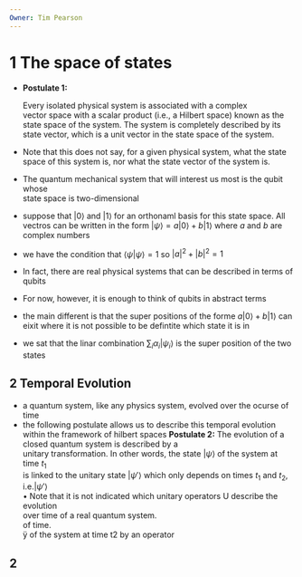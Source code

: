 ```yaml
---
Owner: Tim Pearson
---
```

# 1 The space of states
- **Postulate 1:**
    
    Every isolated physical system is associated with a complex  
    vector space with a scalar product (i.e., a Hilbert space) known as the  
    state space of the system. The system is completely described by its  
    state vector, which is a unit vector in the state space of the system.
    
- Note that this does not say, for a given physical system, what the state  
    space of this system is, nor what the state vector of the system is.
- The quantum mechanical system that will interest us most is the qubit whose  
    state space is two-dimensional
- suppose that $| 0 \rangle$ and $|1 \rangle$ for an orthonaml basis for this state space. All vectros can be written in the form $| \psi \rangle = a |0 \rangle + b |1 \rangle$ where $a$ and $b$ are complex numbers
- we have the condition that $\langle \psi | \psi \rangle = 1$ so $|a|^2 + |b|^2 = 1$
- In fact, there are real physical systems that can be described in terms of qubits
- For now, however, it is enough to think of qubits in abstract terms
- the main different is that the super positions of the forme $a |0 \rangle + b |1 \rangle$ can eixit where it is not possible to be defintite which state it is in
- we sat that the linar combination $\sum_i \alpha _i |\psi _i \rangle$ is the super position of the two states
  
## 2 Temporal Evolution
- a quantum system, like any physics system, evolved over the ocurse of time
- the following postulate allows us to describe this temporal evolution within the framework of hilbert spaces
**Postulate 2:**
The evolution of a closed quantum system is described by a  
unitary transformation. In other words, the state $| \psi \rangle$ of the system at time $t_1$  
is linked to the unitary state $| \psi '\rangle$ which only depends on times $t_1$ and $t_2$, i.e.$| \psi ' \rangle$  
• Note that it is not indicated which unitary operators U describe the evolution  
over time of a real quantum system.  
of time.  
ÿ of the system at time t2 by an operator
  
## 2
